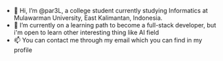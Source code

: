 - 👋 Hi, I’m @par3L, a college student currently studying Informatics at Mulawarman University, East Kalimantan, Indonesia.
- 🌱 I’m currently on a learning path to become a full-stack developer, but i'm open to learn other interesting thing like AI field
- 📫 You can contact me through my email which you can find in my profile
